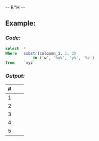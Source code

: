-- B''H --

## Example:
### *Code:*
```SQL
select  *
Where   substr(coloumn_1, 1, 3)
            in (`w`, '%x%', 'y%', '%z')
from    `xyz`
```

### *Output:*

| # |||
|---|---|---|
| 1 |||
| 2 |||
| 3 |||
| 4 |||
| 5 |||